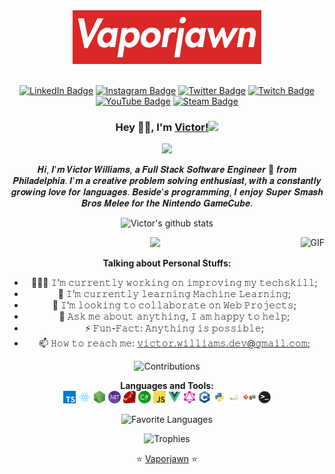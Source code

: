 <div align="Center">

<img src="./.vscode/1.png" style="width: 60%">
</img>
<br/>
<br/>

[![LinkedIn Badge](https://img.shields.io/badge/-LinkedIn-0e76a8?style=flat-square&logo=Linkedin)](https://linkedin.com/in/victorwilliams719) [![Instagram Badge](https://img.shields.io/badge/-Instagram-pink?style=flat-square&logo=Instagram)](https://instagram.com/Vaporjawn) [![Twitter Badge](https://img.shields.io/badge/-Twitter-00c7ff?style=flat-square&logo=Twitter&logoColor=white)](https://twitter.com/Vaporjawn) [![Twitch Badge](https://img.shields.io/badge/-Twitch-6441a5?style=flat-square&logo=Twitch&logoColor=white)](https://twitch.tv/Vaporjawn) [![YouTube Badge](https://img.shields.io/badge/-YouTube-e00000?style=flat-square&logo=YouTube&logoColor=white)](https://www.youtube.com/channel/UCK6-NQMyD3TREhUFU5Ithlg) [![Steam Badge](https://img.shields.io/badge/-Steam-black?style=flat-square&logo=Steam&logoColor=white)](https://steamcommunity.com/id/vaporjawn)

<div align="Center">

### Hey 👋🏽, I'm [Victor!](https://vaporjawn.github.io)<img src="https://media.giphy.com/media/mGcNjsfWAjY5AEZNw6/giphy.gif" width="50">

</div>

![](https://komarev.com/ghpvc/?username=Vaporjawn&color=blueviolet&label=People+Who+Aren't+Minding+Their+Business&style=plastic)

𝑯𝒊, 𝑰'𝒎 𝑽𝒊𝒄𝒕𝒐𝒓 𝑾𝒊𝒍𝒍𝒊𝒂𝒎𝒔, 𝒂 𝑭𝒖𝒍𝒍 𝑺𝒕𝒂𝒄𝒌 𝑺𝒐𝒇𝒕𝒘𝒂𝒓𝒆 𝑬𝒏𝒈𝒊𝒏𝒆𝒆𝒓 🚀 𝒇𝒓𝒐𝒎 𝑷𝒉𝒊𝒍𝒂𝒅𝒆𝒍𝒑𝒉𝒊𝒂. 𝑰'𝒎 𝒂 𝒄𝒓𝒆𝒂𝒕𝒊𝒗𝒆 𝒑𝒓𝒐𝒃𝒍𝒆𝒎 𝒔𝒐𝒍𝒗𝒊𝒏𝒈 𝒆𝒏𝒕𝒉𝒖𝒔𝒊𝒂𝒔𝒕, 𝒘𝒊𝒕𝒉 𝒂 𝒄𝒐𝒏𝒔𝒕𝒂𝒏𝒕𝒍𝒚 𝒈𝒓𝒐𝒘𝒊𝒏𝒈 𝒍𝒐𝒗𝒆 𝒇𝒐𝒓 𝒍𝒂𝒏𝒈𝒖𝒂𝒈𝒆𝒔. 𝑩𝒆𝒔𝒊𝒅𝒆'𝒔 𝒑𝒓𝒐𝒈𝒓𝒂𝒎𝒎𝒊𝒏𝒈, 𝑰 𝒆𝒏𝒋𝒐𝒚 𝑺𝒖𝒑𝒆𝒓 𝑺𝒎𝒂𝒔𝒉 𝑩𝒓𝒐𝒔 𝑴𝒆𝒍𝒆𝒆 𝒇𝒐𝒓 𝒕𝒉𝒆 𝑵𝒊𝒏𝒕𝒆𝒏𝒅𝒐 𝑮𝒂𝒎𝒆𝑪𝒖𝒃𝒆.

![Victor's github stats](https://github-readme-stats.vercel.app/api?username=vaporjawn&show_icons=true&hide_border=true&theme=radical)

<img src="https://media.giphy.com/media/VgCDAzcKvsR6OM0uWg/giphy.gif" width="50">

  <img align="right" alt="GIF" src="https://greekmeleehell.files.wordpress.com/2017/11/gif-4.gif" />

**Talking about Personal Stuffs:**

- 👨🏽‍💻 𝙸’𝚖 𝚌𝚞𝚛𝚛𝚎𝚗𝚝𝚕𝚢 𝚠𝚘𝚛𝚔𝚒𝚗𝚐 𝚘𝚗 𝚒𝚖𝚙𝚛𝚘𝚟𝚒𝚗𝚐 𝚖𝚢 𝚝𝚎𝚌𝚑𝚜𝚔𝚒𝚕𝚕;
- 🌱 𝙸’𝚖 𝚌𝚞𝚛𝚛𝚎𝚗𝚝𝚕𝚢 𝚕𝚎𝚊𝚛𝚗𝚒𝚗𝚐 𝙼𝚊𝚌𝚑𝚒𝚗𝚎 𝙻𝚎𝚊𝚛𝚗𝚒𝚗𝚐;
- 👯 𝙸’𝚖 𝚕𝚘𝚘𝚔𝚒𝚗𝚐 𝚝𝚘 𝚌𝚘𝚕𝚕𝚊𝚋𝚘𝚛𝚊𝚝𝚎 𝚘𝚗 𝚆𝚎𝚋 𝙿𝚛𝚘𝚓𝚎𝚌𝚝𝚜;
- 💬 𝙰𝚜𝚔 𝚖𝚎 𝚊𝚋𝚘𝚞𝚝 𝚊𝚗𝚢𝚝𝚑𝚒𝚗𝚐, 𝙸 𝚊𝚖 𝚑𝚊𝚙𝚙𝚢 𝚝𝚘 𝚑𝚎𝚕𝚙;
- ⚡️ 𝙵𝚞𝚗-𝙵𝚊𝚌𝚝: 𝙰𝚗𝚢𝚝𝚑𝚒𝚗𝚐 𝚒𝚜 𝚙𝚘𝚜𝚜𝚒𝚋𝚕𝚎;
- 📫 𝙷𝚘𝚠 𝚝𝚘 𝚛𝚎𝚊𝚌𝚑 𝚖𝚎: [𝚟𝚒𝚌𝚝𝚘𝚛.𝚠𝚒𝚕𝚕𝚒𝚊𝚖𝚜.𝚍𝚎𝚟@𝚐𝚖𝚊𝚒𝚕.𝚌𝚘𝚖;](mailto:victor.williams.dev@gmail.com)

![Contributions](https://github-readme-streak-stats.herokuapp.com/?user=Vaporjawn&theme=radical)

**Languages and Tools:**  
<code><img height="20" src="https://raw.githubusercontent.com/github/explore/80688e429a7d4ef2fca1e82350fe8e3517d3494d/topics/typescript/typescript.png"></code>
<code><img height="20" src="https://raw.githubusercontent.com/github/explore/80688e429a7d4ef2fca1e82350fe8e3517d3494d/topics/react/react.png"></code>
<code><img height="20" src="https://raw.githubusercontent.com/github/explore/80688e429a7d4ef2fca1e82350fe8e3517d3494d/topics/nodejs/nodejs.png"></code>
<code><img height="20" src="https://raw.githubusercontent.com/github/explore/80688e429a7d4ef2fca1e82350fe8e3517d3494d/topics/dotnet/dotnet.png"></code>
<code><img height="20" src="https://raw.githubusercontent.com/github/explore/80688e429a7d4ef2fca1e82350fe8e3517d3494d/topics/ruby/ruby.png"></code>
<code><img height="20" src="https://raw.githubusercontent.com/github/explore/80688e429a7d4ef2fca1e82350fe8e3517d3494d/topics/csharp/csharp.png"></code>
<code><img height="20" src="https://raw.githubusercontent.com/github/explore/80688e429a7d4ef2fca1e82350fe8e3517d3494d/topics/javascript/javascript.png"></code>
<code><img height="20" src="https://raw.githubusercontent.com/github/explore/80688e429a7d4ef2fca1e82350fe8e3517d3494d/topics/vue/vue.png"></code>
<code><img height="20" src="https://raw.githubusercontent.com/github/explore/5c058a388828bb5fde0bcafd4bc867b5bb3f26f3/topics/graphql/graphql.png"></code>
<code><img height="20" src="https://raw.githubusercontent.com/github/explore/80688e429a7d4ef2fca1e82350fe8e3517d3494d/topics/cpp/cpp.png"></code>
<code><img height="20" src="https://raw.githubusercontent.com/github/explore/80688e429a7d4ef2fca1e82350fe8e3517d3494d/topics/python/python.png"></code>
<code><img height="20" src="https://raw.githubusercontent.com/github/explore/80688e429a7d4ef2fca1e82350fe8e3517d3494d/topics/mysql/mysql.png"></code>
<code><img height="20" src="https://raw.githubusercontent.com/github/explore/80688e429a7d4ef2fca1e82350fe8e3517d3494d/topics/git/git.png"></code>
<code><img height="20" src="https://raw.githubusercontent.com/github/explore/80688e429a7d4ef2fca1e82350fe8e3517d3494d/topics/terminal/terminal.png"></code>


![Favorite Languages](https://github-readme-stats.vercel.app/api/top-langs/?username=vaporjawn&langs_count=10&hide_border=true&layout=compact&theme=radical)

![Trophies](https://github-profile-trophy.vercel.app/?username=thewoodenman&theme=radical)

⭐️ [Vaporjawn](https://github.com/vaporjawn) ⭐️

</div>
